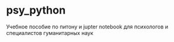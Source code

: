 # psy_python
Учебное пособие по питону и jupter notebook для психологов и специалистов гуманитарных наук
